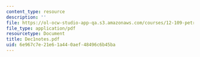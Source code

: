 ```yaml
---
content_type: resource
description: ''
file: https://ol-ocw-studio-app-qa.s3.amazonaws.com/courses/12-109-petrology-fall-2005/6e967c7e21e61a440aef48496c6b45ba_Dec1notes.pdf
file_type: application/pdf
resourcetype: Document
title: Dec1notes.pdf
uid: 6e967c7e-21e6-1a44-0aef-48496c6b45ba
---
```

